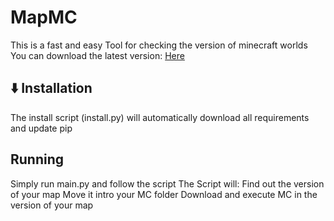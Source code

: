 [logo]:
![logo]
# MapMC
This is a fast and easy Tool for checking the version of minecraft worlds
You can download the latest version: [Here](https://github.com/TheTwoBoom/MapMC/releases)
## ⬇️ Installation
The install script (install.py) will automatically download all requirements and update pip
## Running
Simply run main.py and follow the script
The Script will:
Find out the version of your map
Move it intro your MC folder
Download and execute MC in the version of your map
